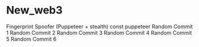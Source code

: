 # New_web3
Fingerprint Spoofer (Puppeteer + stealth) const puppeteer 
Random Commit 1
Random Commit 2
Random Commit 3
Random Commit 4
Random Commit 5
Random Commit 6

